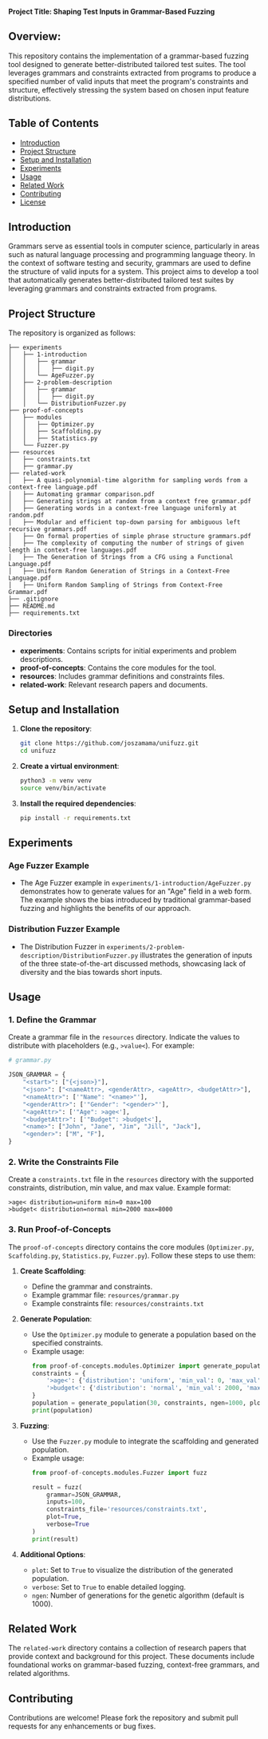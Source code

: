 **Project Title: Shaping Test Inputs in Grammar-Based Fuzzing**

## Overview:

This repository contains the implementation of a grammar-based fuzzing tool designed to generate better-distributed tailored test suites. The tool leverages grammars and constraints extracted from programs to produce a specified number of valid inputs that meet the program's constraints and structure, effectively stressing the system based on chosen input feature distributions.

## Table of Contents

- [Introduction](#introduction)
- [Project Structure](#project-structure)
- [Setup and Installation](#setup-and-installation)
- [Experiments](#experiments)
- [Usage](#usage)
- [Related Work](#related-work)
- [Contributing](#contributing)
- [License](#license)

## Introduction

Grammars serve as essential tools in computer science, particularly in areas such as natural language processing and programming language theory. In the context of software testing and security, grammars are used to define the structure of valid inputs for a system. This project aims to develop a tool that automatically generates better-distributed tailored test suites by leveraging grammars and constraints extracted from programs.

## Project Structure

The repository is organized as follows:

```
├── experiments
│   ├── 1-introduction
│   │   ├── grammar
│   │   │   ├── digit.py
│   │   └── AgeFuzzer.py
│   ├── 2-problem-description
│   │   ├── grammar
│   │   │   ├── digit.py
│   │   └── DistributionFuzzer.py
├── proof-of-concepts
│   ├── modules
│   │   ├── Optimizer.py
│   │   ├── Scaffolding.py
│   │   ├── Statistics.py
│   └── Fuzzer.py
├── resources
│   ├── constraints.txt
│   ├── grammar.py
├── related-work
│   ├── A quasi-polynomial-time algorithm for sampling words from a context-free language.pdf
│   ├── Automating grammar comparison.pdf
│   ├── Generating strings at random from a context free grammar.pdf
│   ├── Generating words in a context-free language uniformly at random.pdf
│   ├── Modular and efficient top-down parsing for ambiguous left recursive grammars.pdf
│   ├── On formal properties of simple phrase structure grammars.pdf
│   ├── The complexity of computing the number of strings of given length in context-free languages.pdf
│   ├── The Generation of Strings from a CFG using a Functional Language.pdf
│   ├── Uniform Random Generation of Strings in a Context-Free Language.pdf
│   ├── Uniform Random Sampling of Strings from Context-Free Grammar.pdf
├── .gitignore
├── README.md
├── requirements.txt
```

### Directories

- **experiments**: Contains scripts for initial experiments and problem descriptions.
- **proof-of-concepts**: Contains the core modules for the tool.
- **resources**: Includes grammar definitions and constraints files.
- **related-work**: Relevant research papers and documents.

## Setup and Installation

1. **Clone the repository**:
    ```sh
    git clone https://github.com/joszamama/unifuzz.git
    cd unifuzz
    ```

2. **Create a virtual environment**:
    ```sh
    python3 -m venv venv
    source venv/bin/activate
    ```

3. **Install the required dependencies**:
    ```sh
    pip install -r requirements.txt
    ```


## Experiments

### Age Fuzzer Example

- The Age Fuzzer example in `experiments/1-introduction/AgeFuzzer.py` demonstrates how to generate values for an "Age" field in a web form. The example shows the bias introduced by traditional grammar-based fuzzing and highlights the benefits of our approach.

### Distribution Fuzzer Example

- The Distribution Fuzzer in `experiments/2-problem-description/DistributionFuzzer.py` illustrates the generation of inputs of the three state-of-the-art discussed methods, showcasing lack of diversity and the bias towards short inputs.

## Usage

### 1. Define the Grammar

Create a grammar file in the `resources` directory. Indicate the values to distribute with placeholders (e.g., `>value<`). For example:

```python
# grammar.py

JSON_GRAMMAR = {
    "<start>": ["{<json>}"],
    "<json>": ["<nameAttr>, <genderAttr>, <ageAttr>, <budgetAttr>"],
    "<nameAttr>": ['"Name": "<name>"'],
    "<genderAttr>": ['"Gender": "<gender>"'],
    "<ageAttr>": ['"Age": >age<'],
    "<budgetAttr>": ['"Budget": >budget<'],
    "<name>": ["John", "Jane", "Jim", "Jill", "Jack"],
    "<gender>": ["M", "F"],
}
```

### 2. Write the Constraints File

Create a `constraints.txt` file in the `resources` directory with the supported constraints, distribution, min value, and max value. Example format:

```
>age< distribution=uniform min=0 max=100
>budget< distribution=normal min=2000 max=8000
```

### 3. Run Proof-of-Concepts

The `proof-of-concepts` directory contains the core modules (`Optimizer.py`, `Scaffolding.py`, `Statistics.py`, `Fuzzer.py`). Follow these steps to use them:

1. **Create Scaffolding**:
   - Define the grammar and constraints.
   - Example grammar file: `resources/grammar.py`
   - Example constraints file: `resources/constraints.txt`

2. **Generate Population**:
   - Use the `Optimizer.py` module to generate a population based on the specified constraints.
   - Example usage:
     ```python
     from proof-of-concepts.modules.Optimizer import generate_population
     constraints = {
         '>age<': {'distribution': 'uniform', 'min_val': 0, 'max_val': 100},
         '>budget<': {'distribution': 'normal', 'min_val': 2000, 'max_val': 8000}
     }
     population = generate_population(30, constraints, ngen=1000, plot=True, verbose=True)
     print(population)
     ```

3. **Fuzzing**:
   - Use the `Fuzzer.py` module to integrate the scaffolding and generated population.
   - Example usage:
     ```python
     from proof-of-concepts.modules.Fuzzer import fuzz

     result = fuzz(
         grammar=JSON_GRAMMAR,
         inputs=100,
         constraints_file='resources/constraints.txt',
         plot=True,
         verbose=True
     )
     print(result)
     ```

4. **Additional Options**:
   - `plot`: Set to `True` to visualize the distribution of the generated population.
   - `verbose`: Set to `True` to enable detailed logging.
   - `ngen`: Number of generations for the genetic algorithm (default is 1000).

## Related Work

The `related-work` directory contains a collection of research papers that provide context and background for this project. These documents include foundational works on grammar-based fuzzing, context-free grammars, and related algorithms.

## Contributing

Contributions are welcome! Please fork the repository and submit pull requests for any enhancements or bug fixes.